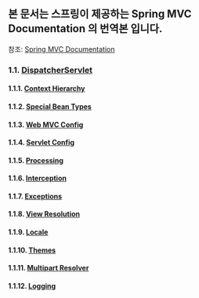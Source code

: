 ## 본 문서는 스프링이 제공하는 Spring MVC Documentation 의 번역본 입니다.

참조: [Spring MVC Documentation](https://docs.spring.io/spring/docs/current/spring-framework-reference/web.html#mvc-servlet)

### 1.1. [DispatcherServlet](DispatcherServlet/1.1%20DispatcherServlet.md)

#### 1.1.1. [Context Hierarchy](DispatcherServlet/1.1.1.%20Context%20Hierarchy)
#### 1.1.2. [Special Bean Types](DispatcherServlet/1.1.2.%20Special%20Bean%20Types)
#### 1.1.3. [Web MVC Config](DispatcherServlet/1.1.3.%20Web%20MVC%20Config)
#### 1.1.4. [Servlet Config](DispatcherServlet/1.1.4.%20Servlet%20Config)
#### 1.1.5. [Processing](DispatcherServlet/1.1.5.%20Processing)
#### 1.1.6. [Interception](DispatcherServlet/1.1.6.%20Interception)
#### 1.1.7. [Exceptions](DispatcherServlet/1.1.7.%20Exceptions)
#### 1.1.8. [View Resolution](DispatcherServlet/1.1.8.%20View%20Resolution)
#### 1.1.9. [Locale](DispatcherServlet/1.1.9.%20Locale)
#### 1.1.10. [Themes](DispatcherServlet/1.1.10.%20Themes)
#### 1.1.11. [Multipart Resolver](DispatcherServlet/1.1.11.%20Multipart%20Resolver)
#### 1.1.12. [Logging](DispatcherServlet/1.1.12.%20Logging)
